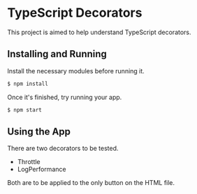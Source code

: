 # TypeScript Decorators

This project is aimed to help understand TypeScript decorators.

## Installing and Running

Install the necessary modules before running it.

```bash
$ npm install
```

Once it's finished, try running your app.

```bash
$ npm start
```

## Using the App

There are two decorators to be tested.

  * Throttle
  * LogPerformance

Both are to be applied to the only button on the HTML file.